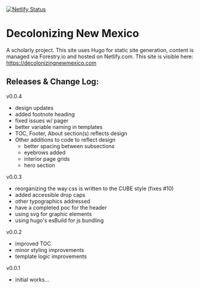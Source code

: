 [![Netlify Status](https://api.netlify.com/api/v1/badges/4f759b93-61e7-44fc-abbb-233bab468b9d/deploy-status)](https://app.netlify.com/sites/epic-lichterman-3494de/deploys)

# Decolonizing New Mexico
A scholarly project. This site uses Hugo for static site generation, content is managed via Forestry.io and hosted on Netlify.com. This site is visible here: https://decolonizingnewmexico.com

## Releases & Change Log:
v0.0.4

- design updates
- added footnote heading
- fixed issues w/ pager
- better variable naming in templates
- TOC, Footer, About section(s) reflects design
- Other additions to code to reflect design
  - better spacing between subsections
  - eyebrows added
  - interior page grids
  - hero section

v0.0.3

- reorganizing the way css is written to the CUBE style (fixes #10) 
- added accessible drop caps
- other typographics addressed
- have a completed poc for the header
- using svg for graphic elements
- using hugo's esBuild for js bundling

v0.0.2

- improved TOC
- minor styling improvements
- template logic improvements

v0.0.1

- initial works...